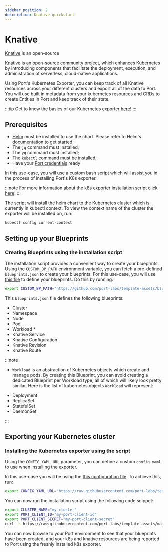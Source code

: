 ```yaml
---
sidebar_position: 2
description: Knative quickstart
---
```


# Knative

[Knative](https://knative.dev/docs/concepts/) is an open-source

[Knative](https://knative.dev/docs/concepts/) is an open-source community project, which enhances Kubernetes by introducing components that facilitate the deployment, execution, and administration of serverless, cloud-native applications.

Using Port's Kubernetes Exporter, you can keep track of all Knative resources across your different clusters and export all of the data to Port. You will use built in metadata from your kubernetes resources and CRDs to create Entities in Port and keep track of their state.

:::tip
Get to know the basics of our Kubernetes exporter [here!](../kubernetes.md)
:::

## Prerequisites

- [Helm](https://helm.sh) must be installed to use the chart. Please refer to
  Helm's [documentation](https://helm.sh/docs) to get started;
- The `jq` command must installed;
- The `yq` command must installed;
- The `kubectl` command must be installed;
- Have your [Port credentials](../../..//build-your-software-catalog/sync-data-to-catalog/api/#find-your-port-credentials) ready

In this use-case, you will use a custom bash script which will assist you in the process of installing Port's K8s exporter.

:::note
For more information about the k8s exporter installation script click [here](./quick-start.md#k8s-exporter-installation-script)!
:::

The script will install the helm chart to the Kubernetes cluster which is currently in kubectl context.
To view the context name of the cluster the exporter will be installed on, run:

```bash showLineNumbers
kubectl config current-context
```

## Setting up your Blueprints

### Creating Blueprints using the installation script

The installation script provides a convenient way to create your blueprints. Using the `CUSTOM_BP_PATH` environment variable, you can fetch a pre-defined `blueprints.json` to create your blueprints. For this use-case, you will use [this file](https://github.com/port-labs/template-assets/blob/main/kubernetes/blueprints/kubernetes_knative_usecase.json) to define your blueprints. Do this by running:

```bash showLineNumbers
export CUSTOM_BP_PATH="https://github.com/port-labs/template-assets/blob/main/kubernetes/blueprints/kubernetes_knative_usecase.json"
```

This `blueprints.json` file defines the following blueprints:

- Cluster
- Namespace
- Node
- Pod
- Workload \*
- Knative Service
- Knative Configuration
- Knative Revision
- Knative Route

:::note

- `Workload` is an abstraction of Kubernetes objects which create and manage pods. By creating this Blueprint, you can avoid creating a dedicated Blueprint per Workload type, all of which will likely look pretty similar.
  Here is the list of kubernetes objects `Workload` will represent:

* Deployment
* ReplicaSet
* StatefulSet
* DaemonSet

:::

## Exporting your Kubernetes cluster

### Installing the Kubernetes exporter using the script

Using the `CONFIG_YAML_URL` parameter, you can define a custom `config.yaml` to use when installing the exporter.

In this use-case you will be using the [this configuration file](https://github.com/port-labs/template-assets/blob/main/kubernetes/full-configs/kubernetes_kantive_usecase.yaml). To achieve this, run:

```bash showLineNumbers
export CONFIG_YAML_URL="https://raw.githubusercontent.com/port-labs/template-assets/main/kubernetes/full-configs/kubernetes_kantive_usecase.yaml"
```

You can now run the installation script using the following code snippet:

```bash showLineNumbers
export CLUSTER_NAME="my-cluster"
export PORT_CLIENT_ID="my-port-client-id"
export PORT_CLIENT_SECRET="my-port-client-secret"
curl -s https://raw.githubusercontent.com/port-labs/template-assets/main/kubernetes/install.sh | bash
```

You can now browse to your Port environment to see that your blueprints have been created, and your k8s and knative resources are being reported to Port using the freshly installed k8s exporter.
